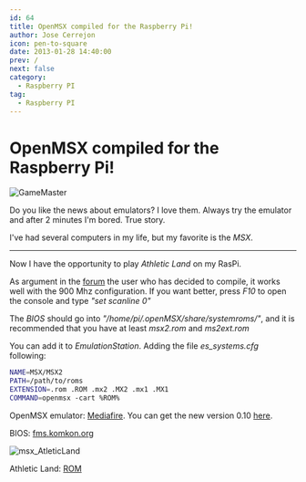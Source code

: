```yaml
---
id: 64
title: OpenMSX compiled for the Raspberry Pi!
author: Jose Cerrejon
icon: pen-to-square
date: 2013-01-28 14:40:00
prev: /
next: false
category:
  - Raspberry PI
tag:
  - Raspberry PI
---
```


# OpenMSX compiled for the Raspberry Pi!

![GameMaster](/images/msx_GameMaster.jpg)

Do you like the news about emulators? I love them. Always try the emulator and after 2 minutes I'm bored. True story.

I've had several computers in my life, but my favorite is the *MSX*.

- - -
Now I have the opportunity to play *Athletic Land* on my RasPi.

As argument in the [forum](http://www.raspberrypi.org/phpBB3/viewtopic.php?f=78&t=31277) the user who has decided to compile, it works well with the 900 Mhz configuration. If you want better, press *F10* to open the console and type *"set scanline 0"*

The *BIOS* should go into *"/home/pi/.openMSX/share/systemroms/"*, and it is recommended that you have at least *msx2.rom* and *ms2ext.rom*

You can add it to *EmulationStation*. Adding the file *es_systems.cfg* following:

```bash
NAME=MSX/MSX2
PATH=/path/to/roms
EXTENSION=.rom .ROM .mx2 .MX2 .mx1 .MX1
COMMAND=openmsx -cart %ROM%
```

OpenMSX emulator: [Mediafire](http://www.mediafire.com/?ka48s8kx6ffmn97). You can get the new version 0.10 [here](/post.php?id=382).

BIOS: [fms.komkon.org](http://fms.komkon.org/fMSX/)

![msx_AtleticLand](/images/msx_AtleticLand.jpg)

Athletic Land: [ROM](http://www.romnation.net/srv/download/rom/26183/msx1/Athletic-Land-1984-Konami-J.html)
